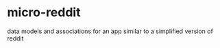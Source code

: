 micro-reddit
============

data models and associations for an app similar to a simplified version of reddit
